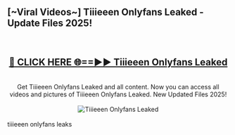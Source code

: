 <h2>[~Viral Videos~] Tiiieeen Onlyfans Leaked - Update Files 2025!</h2>
<br>
<div align="center">
<h2><a href="https://betterlinks.top/A2PfLJ" rel="nofollow">🔴 CLICK HERE 🌐==►► Tiiieeen Onlyfans Leaked</a></h2>
<br>
Get Tiiieeen Onlyfans Leaked and all content. Now you can access all videos and pictures of Tiiieeen Onlyfans Leaked. New Updated Files 2025!
<br>
<br>
<a href="https://betterlinks.top/A2PfLJ" rel="nofollow" data-target="animated-image.originalLink"><img src="https://i.ibb.co.com/WyWwxjT/player-gif2.gif" alt="Tiiieeen Onlyfans Leaked" style="max-width: 100%; display: inline-block;" data-target="animated-image.originalImage"></a>
</div>
<br>
tiiieeen onlyfans leaks